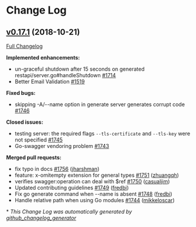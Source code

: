 # Change Log

## [v0.17.1](https://github.com/go-swagger/go-swagger/tree/v0.17.1) (2018-10-21)
[Full Changelog](https://github.com/go-swagger/go-swagger/compare/v0.17.0...v0.17.1)

**Implemented enhancements:**

- un-graceful shutdown after 15 seconds on generated restapi/server.go\#handleShutdown [\#1714](https://github.com/go-swagger/go-swagger/issues/1714)
- Better Email Validation [\#1519](https://github.com/go-swagger/go-swagger/issues/1519)

**Fixed bugs:**

- skipping -A/--name option in generate server generates corrupt code [\#1746](https://github.com/go-swagger/go-swagger/issues/1746)

**Closed issues:**

- testing server: the required flags `--tls-certificate` and `--tls-key` were not specified [\#1745](https://github.com/go-swagger/go-swagger/issues/1745)
- Go-swagger vendoring problem [\#1743](https://github.com/go-swagger/go-swagger/issues/1743)

**Merged pull requests:**

- fix typo in docs [\#1756](https://github.com/go-swagger/go-swagger/pull/1756) ([jharshman](https://github.com/jharshman))
- feature: x-omitempty extension for general types [\#1751](https://github.com/go-swagger/go-swagger/pull/1751) ([zhuangqh](https://github.com/zhuangqh))
- verifies swagger:operation can deal with $ref [\#1750](https://github.com/go-swagger/go-swagger/pull/1750) ([casualjim](https://github.com/casualjim))
- Updated contributing guidelines [\#1749](https://github.com/go-swagger/go-swagger/pull/1749) ([fredbi](https://github.com/fredbi))
- Fix go generate command when --name is absent [\#1748](https://github.com/go-swagger/go-swagger/pull/1748) ([fredbi](https://github.com/fredbi))
- Handle relative path when using Go modules [\#1744](https://github.com/go-swagger/go-swagger/pull/1744) ([mikkeloscar](https://github.com/mikkeloscar))


\* *This Change Log was automatically generated by [github_changelog_generator](https://github.com/skywinder/Github-Changelog-Generator)*
